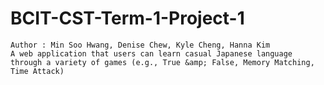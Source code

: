 # BCIT-CST-Term-1-Project-1
    Author : Min Soo Hwang, Denise Chew, Kyle Cheng, Hanna Kim
    A web application that users can learn casual Japanese language through a variety of games (e.g., True &amp; False, Memory Matching, Time Attack)
